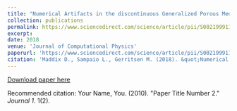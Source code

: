 ```yaml
---
title: "Numerical Artifacts in the discontinuous Generalized Porous Medium Equation: How to avoid spurious temporal oscillations"
collection: publications
permalink: https://www.sciencedirect.com/science/article/pii/S002199911830278X
excerpt: 
date: 2018
venue: 'Journal of Computational Physics'
paperurl: 'https://www.sciencedirect.com/science/article/pii/S002199911830278X'
citation: 'Maddix D., Sampaio L., Gerritsen M. (2018). &quot;Numerical Artifacts in the discontinuous Generalized Porous Medium Equation: How to avoid spurious temporal oscillations.&quot; <i>Journal of Computational Physics</i>. 1(2).'
---
```


[Download paper here](http://academicpages.github.io/files/paper2.pdf)

Recommended citation: Your Name, You. (2010). "Paper Title Number 2." <i>Journal 1</i>. 1(2).

